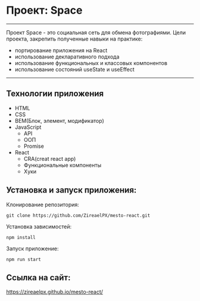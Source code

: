 # Проект: Space

---
Проект Space - это социальная сеть для обмена фотографиями.
Цели проекта, закрепить полученные навыки на практике:
- портирование приложения на React
- использование декларативного подхода
- использование функциональных и классовых компонентов
- использование состояний useState и useEffect


---

## Технологии приложения

- HTML
- CSS
- BEM(Блок, элемент, модификатор)
- JavaScript
  - API
  - ООП
  - Promise
- React
  - CRA(creat react app)
  - Функциональные компоненты
  - Хуки



## Установка и запуск приложения:

Клонирование репозитория:

    git clone https://github.com/ZireaelPX/mesto-react.git

Установка зависимостей:

    npm install

Запуск приложение:

    npm run start


## Ссылка на сайт:
https://zireaelpx.github.io/mesto-react/

